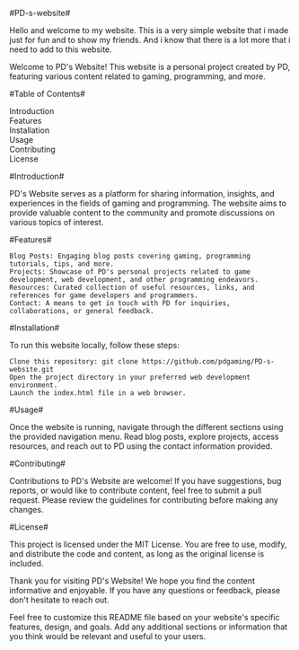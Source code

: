 #PD-s-website#

Hello and welcome to my website. This is a very simple website that i made just for fun and to show my friends. And i know that there is a lot more that i need to add to this website.


Welcome to PD's Website! This website is a personal project created by PD, featuring various content related to gaming, programming, and more.

#Table of Contents#

Introduction  
Features  
Installation  
Usage  
Contributing  
License  

#Introduction#

PD's Website serves as a platform for sharing information, insights, and experiences in the fields of gaming and programming. The website aims to provide valuable content to the community and promote discussions on various topics of interest.

#Features#

    Blog Posts: Engaging blog posts covering gaming, programming tutorials, tips, and more.
    Projects: Showcase of PD's personal projects related to game development, web development, and other programming endeavors.
    Resources: Curated collection of useful resources, links, and references for game developers and programmers.
    Contact: A means to get in touch with PD for inquiries, collaborations, or general feedback.

#Installation#

To run this website locally, follow these steps:

    Clone this repository: git clone https://github.com/pdgaming/PD-s-website.git
    Open the project directory in your preferred web development environment.
    Launch the index.html file in a web browser.

#Usage#

Once the website is running, navigate through the different sections using the provided navigation menu. Read blog posts, explore projects, access resources, and reach out to PD using the contact information provided.

#Contributing#

Contributions to PD's Website are welcome! If you have suggestions, bug reports, or would like to contribute content, feel free to submit a pull request. Please review the guidelines for contributing before making any changes.

#License#

This project is licensed under the MIT License. You are free to use, modify, and distribute the code and content, as long as the original license is included.

Thank you for visiting PD's Website! We hope you find the content informative and enjoyable. If you have any questions or feedback, please don't hesitate to reach out.

Feel free to customize this README file based on your website's specific features, design, and goals. Add any additional sections or information that you think would be relevant and useful to your users.

